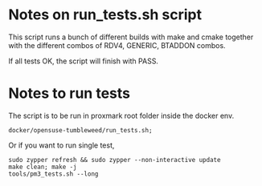# Notes on run_tests.sh script
This script runs a bunch of different builds with make and cmake together
with the different combos of RDV4, GENERIC, BTADDON combos.

If all tests OK,  the script will finish with PASS.

# Notes to run tests
The script is to be run in proxmark root folder inside the docker env.

```
docker/opensuse-tumbleweed/run_tests.sh;
```

Or if you want to run single test,

```
sudo zypper refresh && sudo zypper --non-interactive update
make clean; make -j
tools/pm3_tests.sh --long
```

